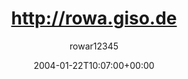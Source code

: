 ---
title: 'http://rowa.giso.de'
posts: 1
hash: 't180'
author: 'rowar12345'
date: 2004-01-22T10:07:00+00:00
sources:
  - http://forums.tokipona.org/viewtopic.php%3Ft=180.html
---
